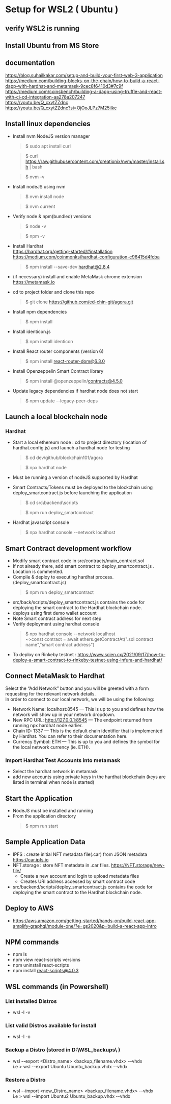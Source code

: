 # Setup for WSL2 ( Ubuntu )
## verify WSL2 is running
## Install Ubuntu from MS Store
## documentation
https://blog.suhailkakar.com/setup-and-build-your-first-web-3-application  
https://medium.com/building-blocks-on-the-chain/how-to-build-a-react-dapp-with-hardhat-and-metamask-9cec8f6410d3#7c9f  
https://medium.com/coinsbench/building-a-dapp-using-truffle-and-react-with-ci-cd-integration-aa278a207247  
https://youtu.be/Q_cxytZZdnc  
https://youtu.be/Q_cxytZZdnc?si=OjOoJLPz7M25ilkc  

## Install linux dependencies
- Install nvm   NodeJS version manager
    > $ sudo apt install curl 

    > $ curl https://raw.githubusercontent.com/creationix/nvm/master/install.sh | bash
    
    > $ nvm -v

- Install nodeJS using nvm
    > $ nvm install node

    > $ nvm current
- Verify node & npm(bundled) versions
    > $ node -v  
    
    > $ npm -v  
- Install Hardhat   
    https://hardhat.org/getting-started/#installation  
    https://medium.com/coinmonks/hardhat-configuration-c96415d4fcba  
    > $ npm install --save-dev hardhat@2.8.4

- (if necessary) install and enable MetaMask chrome extension https://metamask.io

- cd to project folder and clone this repo
    > $ git clone https://github.com/ed-chin-git/agora.git

- Install npm dependencies 
    > $ npm install
- Install identicon.js
    > $ npm install identicon
- Install React router components  (version 6)
    > $ npm install react-router-dom@6.3.0
- Install Openzeppelin Smart Contract library
    > $ npm install @openzeppelin/contracts@4.5.0
- Update legacy dependencies if hardhat node does not start
    > $ npm update --legacy-peer-deps

## Launch a local blockchain node
### Hardhat 
+ Start a local ethereum node : cd to project directory (location of hardhat.config.js) and launch a hardhat node for testing
    > $ cd dev/github/blockchain101/agora

    > $ npx hardhat node

+ Must be running a version of nodeJS supported by Hardhat
+ Smart Contracts/Tokens must be deployed to the blockchain using deploy_smartcontract.js before launching the application
    > $ cd src\backend\scripts
    
    > $ npm run deploy_smartcontract
+ Hardhat javascript console
    > $ npx hardhat console --network localhost  


## Smart Contract development workflow
+ Modify smart contract code in src/contracts/main_contract.sol
+ If not already there, add smart contract to deploy_smartcontract.js . Location is commented.
+ Compile & deploy to executing hardhat process. (deploy_smartcontract.js)
    > $ npm run deploy_smartcontract
+ src/back/scripts/deploy_smartcontract.js contains the code for deploying the smart contract to the Hardhat blockchain node.
+ deploys using first demo wallet account 
+ Note Smart contract address for next step
+ Verify deployment using hardhat console
  > $ npx hardhat console --network localhost  
  ~>const contract = await ethers.getContractAt(".sol contract name","smart contract address")
+ To deploy on Rinkeby testnet : https://www.scien.cx/2021/09/17/how-to-deploy-a-smart-contract-to-rinkeby-testnet-using-infura-and-hardhat/


## Connect MetaMask to Hardhat 
Select the “Add Network” button and you will be greeted with a form requesting for the relevant network details.   
In order to connect to our local network, we will be using the following:
+ Network Name: localhost:8545 — This is up to you and defines how the network will show up in your network dropdown.
+ New RPC URL: http://127.0.0.1:8545 — The endpoint returned from running npx hardhat node earlier.
+ Chain ID: 1337 — This is the default chain identifier that is implemented by Hardhat. You can refer to their documentation here.
+ Currency Symbol: ETH — This is up to you and defines the symbol for the local network currency (ie. ETH).  
### Import Hardhat Test Accounts into metamask
+ Select the hardhat network in metamask
+ add new accounts using private keys in the hardhat blockchain (keys are listed in terminal when node is started)
 
## Start the Application
+ NodeJS must be installed and running
+ From the application directory
    > $ npm run start
## Sample Application Data
+ IPFS  : create initial NFT metadata file(.car) from JSON metadata https://car.ipfs.io 
+ NFT.storage  : store NFT metadata in .car files. https://NFT.storage/new-file/
    * Create a new account and login to upload metadata files
    * Creates URI address accessed by smart contract code
+ src/backend/scripts/deploy_smartcontract.js contains the code for deploying the smart contract to the Hardhat blockchain node.

## Deploy to AWS
+ https://aws.amazon.com/getting-started/hands-on/build-react-app-amplify-graphql/module-one/?e=gs2020&p=build-a-react-app-intro  

## NPM commands
+ npm ls
+ npm view react-scripts versions
+ npm uninstall react-scripts
+ npm install react-scripts@4.0.3

## WSL commands (in Powershell)
### List installed Distros
+ wsl -l -v

### List valid Distros available for install
+ wsl -l -o

### Backup a Distro (stored in D:\WSL_backups\ )
+ wsl --export <Distro_name> <backup_filename.vhdx> --vhdx     
  i.e >  wsl --export Ubuntu Ubuntu_backup.vhdx --vhdx
### Restore a Distro
+ wsl --import <new_Distro_name> <backup_filename.vhdx> --vhdx     
  i.e >  wsl --import Ubuntu2 Ubuntu_backup.vhdx --vhdx
